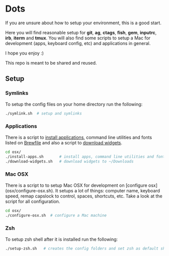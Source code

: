 # Dots

If you are unsure about how to setup your environment, this is a good start.

Here you will find reasonable setup for **git**, **ag**, **ctags**, **fish**, **gem**, **inputrc**, **irb**, **iterm** and **tmux**.
You will also find some scripts to setup a Mac for development (apps, keyboard config, etc) and applications in general.

I hope you enjoy :)

This repo is meant to be shared and reused.

##  Setup

### Symlinks

To setup the config files on your home directory run the following:

```sh
./symlink.sh  # setup and symlinks
```

### Applications

There is a script to [install applications](osx/install-apps.sh), command line utilities and fonts listed on [Brewfile](osx/Brewfile) and also a script to [download widgets](osx/download-widgets.sh).

```sh
cd osx/
./install-apps.sh       # install apps, command line utilities and fonts
./download-widgets.sh   # download widgets to ~/Downloads
```

### Mac OSX

There is a script to to setup Mac OSX for development on [configure osx] (osx/configure-osx.sh). It setups a lot of things: computer name, keyboard speed, remap capslock to control, spaces, shortcuts, etc. Take a look at the  script for all configuration.

```sh
cd osx/
./configure-osx.sh  # configure a Mac machine
```

### Zsh

To setup zsh shell after it is installed run the following:

```sh
./setup-zsh.sh   # creates the config folders and set zsh as default shell
```
